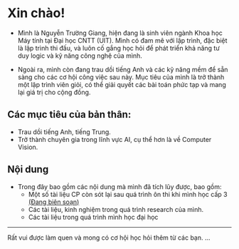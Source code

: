 # Xin chào!
- Mình là Nguyễn Trường Giang, hiện đang là sinh viên ngành Khoa học Máy tính tại Đại học CNTT (UIT). Mình có đam mê với lập trình, đặc biệt là lập trình thi đấu, và luôn cố gắng học hỏi để phát triển khả năng tư duy logic và kỹ năng công nghệ của mình.

- Ngoài ra, mình còn đang trau dồi tiếng Anh và các kỹ năng mềm để sẵn sàng cho các cơ hội công việc sau này. Mục tiêu của mình là trở thành một lập trình viên giỏi, có thể giải quyết các bài toán phức tạp và mang lại giá trị cho cộng đồng.

## Các mục tiêu của bản thân:
- Trau dồi tiếng Anh, tiếng Trung.
- Trở thành chuyên gia trong lĩnh vực AI, cụ thể hơn là về Computer Vision.

## Nội dung 
- Trong đây bao gồm các nội dung mà mình đã tích lũy được, bao gồm:
  - Một số tài liệu CP còn sót lại sau quá trình ôn thi khi mình học cấp 3 [(Đang biên soạn)](/CP/ICPC/readme.md)
  - Các tài liệu, kinh nghiệm trong quá trình research của mình.
  - Các tài liệu trong quá trình mình học đại học

---
Rất vui được làm quen và mong có cơ hội học hỏi thêm từ các bạn.
...
